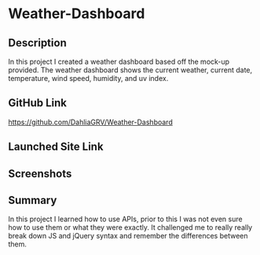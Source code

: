 # Weather-Dashboard

## Description
In this project I created a weather dashboard based off the mock-up provided. The weather dashboard shows the current weather, current date, temperature, wind speed, humidity, and uv index.

## GitHub Link
https://github.com/DahliaGRV/Weather-Dashboard

## Launched Site Link

## Screenshots

## Summary 
In this project I learned how to use APIs, prior to this I was not even sure how to use them or what they were exactly. It challenged me to really really break down JS and jQuery syntax and remember the differences between them. 
